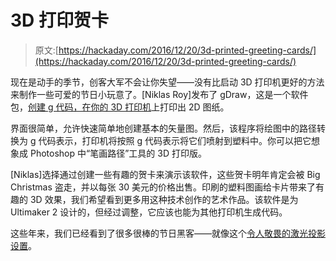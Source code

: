 # 3D 打印贺卡

> 原文:[https://hackaday.com/2016/12/20/3d-printed-greeting-cards/](https://hackaday.com/2016/12/20/3d-printed-greeting-cards/)

现在是动手的季节，创客大军不会让你失望——没有比启动 3D 打印机更好的方法来制作一些可爱的节日小玩意了。[Niklas Roy]发布了 gDraw，这是一个软件包，[创建 g 代码，在你的 3D 打印机](http://www.niklasroy.com/articles/194/gdraw-free-software-for-you)上打印出 2D 图纸。

界面很简单，允许快速简单地创建基本的矢量图。然后，该程序将绘图中的路径转换为 g 代码表示，打印机将按照 g 代码表示将它们喷射到塑料中。你可以把它想象成 Photoshop 中“笔画路径”工具的 3D 打印版。

[Niklas]选择通过创建一些有趣的贺卡来演示该软件，这些贺卡明年肯定会被 Big Christmas 盗走，并以每张 30 美元的价格出售。印刷的塑料图画给卡片带来了有趣的 3D 效果，我们希望看到更多用这种技术创作的艺术作品。该软件是为 Ultimaker 2 设计的，但经过调整，它应该也能为其他打印机生成代码。

这些年来，我们已经看到了很多很棒的节日黑客——就像这个[令人敬畏的激光投影设置](https://hackaday.com/2014/08/01/laser-projected-christmas-lights/)。
